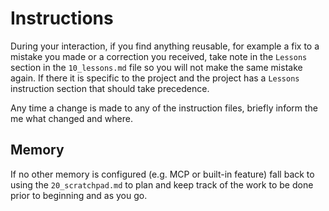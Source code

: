 # Instructions

During your interaction, if you find anything reusable, for example a fix to a
mistake you made or a correction you received, take note in the `Lessons`
section in the `10_lessons.md` file so you will not make the same mistake again.
If there it is specific to the project and the project has a `Lessons`
instruction section that should take precedence.

Any time a change is made to any of the instruction files, briefly inform the
me what changed and where.

## Memory

If no other memory is configured (e.g. MCP or built-in feature) fall back to
using the `20_scratchpad.md` to plan and keep track of the work to be done prior
to beginning and as you go.
